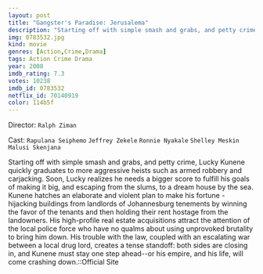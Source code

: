 ```yaml
---
layout: post
title: "Gangster's Paradise: Jerusalema"
description: "Starting off with simple smash and grabs, and petty crime, Lucky Kunene quickly graduates to more aggressive heists such as armed robbery and carjacking. Soon, Lucky realizes he needs a bigger score to fulfill his goals of making it big, and escaping from the slums, to a dream house by the sea. Kunene hatches an elaborate and violent plan to make his fortune - hijacking buildings from landlords of Johannesburg tenements by winning the favor of the tenants and then holding their rent hostage from the landowners. His high-profile real estate acquisitions attract the a.."
img: 0783532.jpg
kind: movie
genres: [Action,Crime,Drama]
tags: Action Crime Drama 
year: 2008
imdb_rating: 7.3
votes: 10238
imdb_id: 0783532
netflix_id: 70140919
color: 114b5f
---
```

Director: `Ralph Ziman`  

Cast: `Rapulana Seiphemo` `Jeffrey Zekele` `Ronnie Nyakale` `Shelley Meskin` `Malusi Skenjana` 

Starting off with simple smash and grabs, and petty crime, Lucky Kunene quickly graduates to more aggressive heists such as armed robbery and carjacking. Soon, Lucky realizes he needs a bigger score to fulfill his goals of making it big, and escaping from the slums, to a dream house by the sea. Kunene hatches an elaborate and violent plan to make his fortune - hijacking buildings from landlords of Johannesburg tenements by winning the favor of the tenants and then holding their rent hostage from the landowners. His high-profile real estate acquisitions attract the attention of the local police force who have no qualms about using unprovoked brutality to bring him down. His trouble with the law, coupled with an escalating war between a local drug lord, creates a tense standoff: both sides are closing in, and Kunene must stay one step ahead--or his empire, and his life, will come crashing down.::Official Site
